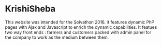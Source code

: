 # KrishiSheba
This website was intended for the Solvathon 2016. It features dynamic PhP pages with Ajax and Javascript to enrich the dynamic capabilities. It featues two way front ends : farmers and customers packed with admin panel for the company to work as the medium between them.
